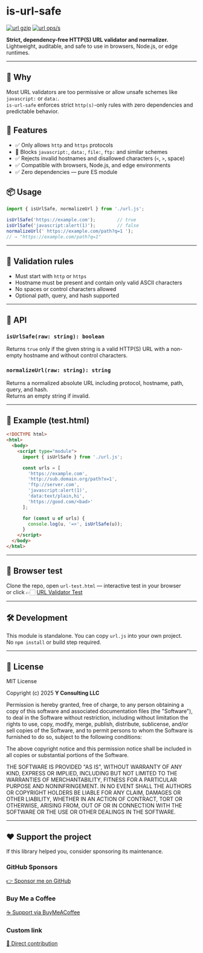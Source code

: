 # is-url-safe

[![url gzip](https://img.shields.io/endpoint?url=https://raw.githubusercontent.com/yvancg/validators/main/metrics/url.js.json)](./metrics/url.js.json)
[![url ops/s](https://img.shields.io/endpoint?url=https://raw.githubusercontent.com/yvancg/validators/main/bench/url.json)](./bench/url.json)

**Strict, dependency-free HTTP(S) URL validator and normalizer.**  
Lightweight, auditable, and safe to use in browsers, Node.js, or edge runtimes.

---

## 🚀 Why

Most URL validators are too permissive or allow unsafe schemes like `javascript:` or `data:`.  
`is-url-safe` enforces strict `http(s)`-only rules with zero dependencies and predictable behavior.

## 🌟 Features

- ✅ Only allows `http` and `https` protocols  
- 🚫 Blocks `javascript:`, `data:`, `file:`, `ftp:` and similar schemes  
- ✅ Rejects invalid hostnames and disallowed characters (`<`, `>`, space)  
- ✅ Compatible with browsers, Node.js, and edge environments  
- ✅ Zero dependencies — pure ES module  

## 📦 Usage

```js
import { isUrlSafe, normalizeUrl } from './url.js';

isUrlSafe('https://example.com');        // true
isUrlSafe('javascript:alert(1)');        // false
normalizeUrl(' https://example.com/path?q=1 ');
// → "https://example.com/path?q=1"
```

---

## 🧩 Validation rules

- Must start with `http` or `https`  
- Hostname must be present and contain only valid ASCII characters  
- No spaces or control characters allowed  
- Optional path, query, and hash supported  

---

## 🧠 API

### `isUrlSafe(raw: string): boolean`

Returns `true` only if the given string is a valid HTTP(S) URL with a non-empty hostname and without control characters.

### `normalizeUrl(raw: string): string`

Returns a normalized absolute URL including protocol, hostname, path, query, and hash.  
Returns an empty string if invalid.

---

## 🧪 Example (test.html)

```html
<!DOCTYPE html>
<html>
  <body>
    <script type="module">
      import { isUrlSafe } from './url.js';

      const urls = [
        'https://example.com',
        'http://sub.domain.org/path?x=1',
        'ftp://server.com',
        'javascript:alert(1)',
        'data:text/plain,hi',
        'https://good.com/<bad>'
      ];

      for (const u of urls) {
        console.log(u, '=>', isUrlSafe(u));
      }
    </script>
  </body>
</html>
```

---

## 🧪 Browser test

Clone the repo, open `url-test.html` — interactive test in your browser  
or click 👉🏻 [URL Validator Test](https://yvancg.github.io/validators/is-url-safe/url-test.html)

---

## 🛠 Development

This module is standalone. You can copy `url.js` into your own project.  
No `npm install` or build step required.

---

## 🪪 License

MIT License  

Copyright (c) 2025 **Y Consulting LLC**

Permission is hereby granted, free of charge, to any person obtaining a copy
of this software and associated documentation files (the "Software"), to deal
in the Software without restriction, including without limitation the rights
to use, copy, modify, merge, publish, distribute, sublicense, and/or sell
copies of the Software, and to permit persons to whom the Software is
furnished to do so, subject to the following conditions:

The above copyright notice and this permission notice shall be included in
all copies or substantial portions of the Software.

THE SOFTWARE IS PROVIDED "AS IS", WITHOUT WARRANTY OF ANY KIND, EXPRESS OR
IMPLIED, INCLUDING BUT NOT LIMITED TO THE WARRANTIES OF MERCHANTABILITY,
FITNESS FOR A PARTICULAR PURPOSE AND NONINFRINGEMENT. IN NO EVENT SHALL THE
AUTHORS OR COPYRIGHT HOLDERS BE LIABLE FOR ANY CLAIM, DAMAGES OR OTHER
LIABILITY, WHETHER IN AN ACTION OF CONTRACT, TORT OR OTHERWISE, ARISING FROM,
OUT OF OR IN CONNECTION WITH THE SOFTWARE OR THE USE OR OTHER DEALINGS IN
THE SOFTWARE.

---

## ❤️ Support the project

If this library helped you, consider sponsoring its maintenance.

### GitHub Sponsors

[👉 Sponsor me on GitHub](https://github.com/sponsors/yvancg)

### Buy Me a Coffee

[☕ Support via BuyMeACoffee](https://buymeacoffee.com/yconsulting)

### Custom link
[💸 Direct contribution](https://wise.com/pay/me/yvanc7)
